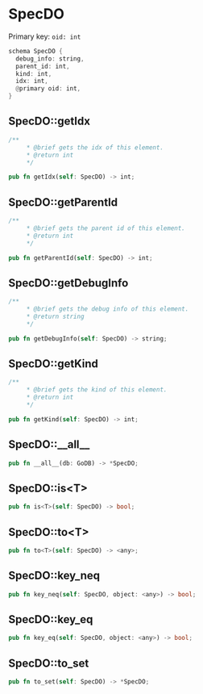 # SpecDO

Primary key: `oid: int`

```rust
schema SpecDO {
  debug_info: string,
  parent_id: int,
  kind: int,
  idx: int,
  @primary oid: int,
}
```
## SpecDO::getIdx

```rust
/**
     * @brief gets the idx of this element.
     * @return int
     */
```
```rust
pub fn getIdx(self: SpecDO) -> int;
```
## SpecDO::getParentId

```rust
/**
     * @brief gets the parent id of this element.
     * @return int
     */
```
```rust
pub fn getParentId(self: SpecDO) -> int;
```
## SpecDO::getDebugInfo

```rust
/**
     * @brief gets the debug info of this element.
     * @return string
     */
```
```rust
pub fn getDebugInfo(self: SpecDO) -> string;
```
## SpecDO::getKind

```rust
/**
     * @brief gets the kind of this element.
     * @return int
     */
```
```rust
pub fn getKind(self: SpecDO) -> int;
```
## SpecDO::\_\_all\_\_

```rust
pub fn __all__(db: GoDB) -> *SpecDO;
```
## SpecDO::is\<T\>

```rust
pub fn is<T>(self: SpecDO) -> bool;
```
## SpecDO::to\<T\>

```rust
pub fn to<T>(self: SpecDO) -> <any>;
```
## SpecDO::key\_neq

```rust
pub fn key_neq(self: SpecDO, object: <any>) -> bool;
```
## SpecDO::key\_eq

```rust
pub fn key_eq(self: SpecDO, object: <any>) -> bool;
```
## SpecDO::to\_set

```rust
pub fn to_set(self: SpecDO) -> *SpecDO;
```
